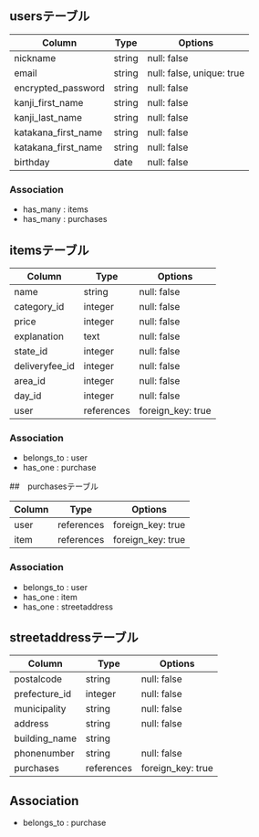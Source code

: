 ## usersテーブル

|Column             |Type            |Options       |
|-------------------|----------------|--------------|
|nickname           |string    |null: false   |
|email              |string    |null: false, unique: true|
|encrypted_password |string    |null: false   |
|kanji_first_name   |string    |null: false   |
|kanji_last_name    |string    |null: false   |
|katakana_first_name|string    |null: false   |
|katakana_first_name|string    |null: false   |
|birthday           |date      |null: false   |

### Association
- has_many : items
- has_many : purchases

## itemsテーブル

|Column        |Type      |Options      |
|--------------|----------|-------------|
|name          |string    |null: false  |
|category_id   |integer   |null: false  |
|price         |integer   |null: false  |
|explanation   |text      |null: false  |
|state_id      |integer   |null: false  |
|deliveryfee_id|integer   |null: false  |
|area_id       |integer   |null: false  |
|day_id        |integer   |null: false  |
|user          |references|foreign_key: true|

### Association
- belongs_to : user
- has_one : purchase

##　purchasesテーブル

|Column       |Type      |Options    |
|-------------|----------|-----------|
|user         |references|foreign_key: true|
|item         |references|foreign_key: true|

### Association
- belongs_to : user
- has_one : item
- has_one : streetaddress

## streetaddressテーブル

|Column          |Type      |Options      |
|----------------|----------|-------------|
|postalcode      |string    |null: false  |
|prefecture_id   |integer   |null: false  |
|municipality    |string    |null: false  |
|address         |string    |null: false  |
|building_name   |string    |             |
|phonenumber     |string    |null: false  |
|purchases       |references|foreign_key: true|

## Association
- belongs_to : purchase
